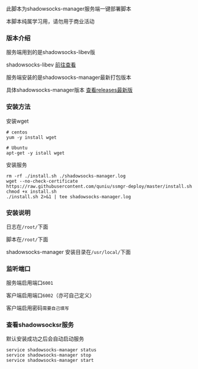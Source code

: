此脚本为shadowsocks-manager服务端一键部署脚本

本脚本纯属学习用，请勿用于商业活动


### 版本介绍

服务端用到的是shadowsocks-libev版

shadowsocks-libev [前往查看](https://github.com/shadowsocks/shadowsocks-libev)


服务端安装的是shadowsocks-manager最新打包版本

具体shadowsocks-manager版本 [查看releases最新版](https://github.com/quniu/shadowsocks-manager/releases)



### 安装方法

安装wget
```
# centos
yum -y install wget

# Ubuntu
apt-get -y istall wget
```

安装服务
```
rm -rf ./install.sh ./shadowsocks-manager.log
wget --no-check-certificate https://raw.githubusercontent.com/quniu/ssmgr-deploy/master/install.sh
chmod +x install.sh
./install.sh 2>&1 | tee shadowsocks-manager.log
```

### 安装说明
日志在`/root/`下面

脚本在`/root/`下面

shadowsocks-manager 安装目录在`/usr/local/`下面




### 监听端口

服务端启用端口`6001`

客户端启用端口`6002`（亦可自己定义）

客户端启用密码`需要自己填写`



### 查看shadowsocksr服务

默认安装成功之后会自动启动服务
```
service shadowsocks-manager status
service shadowsocks-manager stop
service shadowsocks-manager start
```
